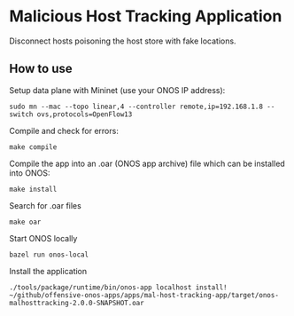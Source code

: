 # Malicious Host Tracking Application

Disconnect hosts poisoning the host store with fake locations.

How to use
-----

Setup data plane with Mininet (use your ONOS IP address):
```console
sudo mn --mac --topo linear,4 --controller remote,ip=192.168.1.8 --switch ovs,protocols=OpenFlow13
```

Compile and check for errors:
```console
make compile
```

Compile the app into an .oar (ONOS app archive) file which can be installed into ONOS:
```console
make install
```

Search for .oar files
```console
make oar
```

Start ONOS locally
```console
bazel run onos-local
```

Install the application
```console
./tools/package/runtime/bin/onos-app localhost install! ~/github/offensive-onos-apps/apps/mal-host-tracking-app/target/onos-malhosttracking-2.0.0-SNAPSHOT.oar
```
